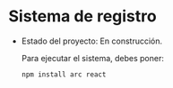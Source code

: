 <h1>Sistema de registro</h1>

- Estado del proyecto: En construcción.

  Para ejecutar el sistema, debes poner:

  ```npm install arc react```
